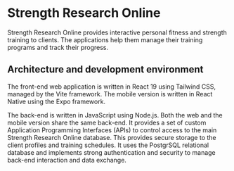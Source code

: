 # Strength Research Online

Strength Research Online provides interactive personal fitness and strength training to clients. The applications help them manage their training programs and track their progress.

## Architecture and development environment
The front-end web application is written in React 19 using Tailwind CSS, managed by the Vite framework. The mobile version is written in React Native using the Expo framework.

The back-end is written in JavaScript using Node.js. Both the web and the mobile version share the same back-end. It provides a set of custom Application Programming Interfaces (APIs) to control access to the main Strength Research Online database. This provides secure storage to the client profiles and training schedules. It uses the PostgrSQL relational database and implements strong authentication and security to manage back-end interaction and data exchange.

